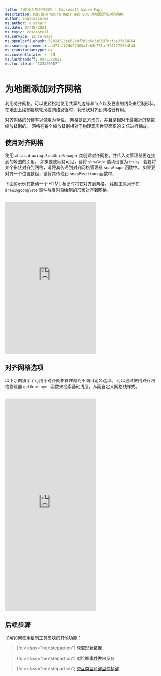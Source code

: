 ```yaml
---
title: 为地图添加对齐网格 | Microsoft Azure Maps
description: 如何使用 Azure Maps Web SDK 为地图添加对齐网格
author: anastasia-ms
ms.author: v-stharr
ms.date: 07/20/2021
ms.topic: conceptual
ms.service: azure-maps
ms.openlocfilehash: 3202461de662e0f789b6c3a6187dcfbe2fa58764
ms.sourcegitcommit: add71a1f7dd82303a1eb3b771af53172726f4144
ms.translationtype: HT
ms.contentlocale: zh-CN
ms.lasthandoff: 09/03/2021
ms.locfileid: "123439607"
---
```

# <a name="add-a-snap-grid-to-the-map"></a>为地图添加对齐网格

利用对齐网格，可以更轻松地使用共享的边缘和节点以及更直的线条来绘制形状。 在地图上绘制建筑轮廓或网络路径时，将形状对齐到网格很有用。

对齐网格的分辨率以像素为单位。 网格是正方形的，并且是相对于最接近的整数缩放级别的。 网格在每个缩放级别相对于物理现实世界面积的 2 倍进行缩放。

## <a name="use-a-snap-grid"></a>使用对齐网格

使用 `atlas.drawing.SnapGridManager` 类创建对齐网格，并传入对管理器要连接到的地图的引用。 如果要使网格可见，请将 `showGrid` 选项设置为 `true`。 若要将某个形状对齐到网格，请将其传递到对齐网格管理器 `snapShape` 函数中。 如果要对齐一个位置数组，请将其传递到 `snapPositions` 函数中。

下面的示例在拖动一个 HTML 标记时将它对齐到网格。 绘制工具用于在 `drawingcomplete` 事件触发时将绘制的形状对齐到网格。

<br/>

<iframe height="500" scrolling="no" title="使用对齐网格" src="https://codepen.io/azuremaps/embed/rNmzvXO?default-tab=js%2Cresult" frameborder="no" loading="lazy" allowtransparency="true" allowfullscreen="true">
请参阅 <a href="https://codepen.io">CodePen</a> 上由 Azure Maps (<a href="https://codepen.io/azuremaps">@azuremaps</a>) 提供的 Pen <a href="https://codepen.io/azuremaps/pen/rNmzvXO"> 使用对齐网格</a>。
</iframe>


## <a name="snap-grid-options"></a>对齐网格选项

以下示例演示了可用于对齐网格管理器的不同自定义选项。 可以通过使用对齐网格管理器 `getGridLayer` 函数来检索基础线层，从而自定义网格线样式。

<br/>

<iframe height="700" scrolling="no" title="对齐网格选项" src="https://codepen.io/azuremaps/embed/RwVZJry?default-tab=result" frameborder="no" loading="lazy" allowtransparency="true" allowfullscreen="true">
请参阅 <a href="https://codepen.io">CodePen</a> 上由 Azure Maps (<a href="https://codepen.io/azuremaps">@azuremaps</a>) 提供的 Pen <a href="https://codepen.io/azuremaps/pen/RwVZJry"> 对齐网格选项</a>。
</iframe>


## <a name="next-steps"></a>后续步骤

了解如何使用绘制工具模块的其他功能：

> [!div class="nextstepaction"]
> [获取形状数据](map-get-shape-data.md)

> [!div class="nextstepaction"]
> [对绘图事件做出反应](drawing-tools-events.md)

> [!div class="nextstepaction"]
> [交互类型和键盘快捷键](drawing-tools-interactions-keyboard-shortcuts.md)